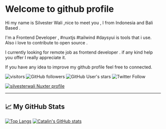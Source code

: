 # Welcome to github profile

Hi my name is Silvester Wali ,nice to meet you  , I from Indonesia and Bali Based .

I'm a Frontend Developer , #nuxtjs #tailwind #daysyui is tools that i use. Also i love to contribute to open source .

I currently looking for remote job as frontend developer . if any kind help you offer I really appreciate it.

If you have any idea to improve my github profile feel free to connected.

![visitors](https://visitor-badge.glitch.me/badge?page_id=page.id) 
![GitHub followers](https://img.shields.io/github/followers/silvesterwali?style=social)
![GitHub User's stars](https://img.shields.io/github/stars/silvesterwali?style=social)
![Twitter Follow](https://img.shields.io/twitter/follow/silvesterwali?style=social)

[![silvesterwali Nuxter profile](https://nuxters.nuxt.com/card/silvesterwali/og.png)](https://nuxters.nuxt.com/silvesterwali)

---

## &#x1f4c8; My GitHub Stats


[![Top Langs](https://github-readme-stats.vercel.app/api/top-langs/?username=silvesterwali&hide=java,html,css&theme=radical)](https://github.com/anuraghazra/github-readme-stats)
[![Catalin's GitHub stats](https://github-readme-stats.vercel.app/api?username=silvesterwali&theme=radical)](https://github.com/anuraghazra/github-readme-stats)
